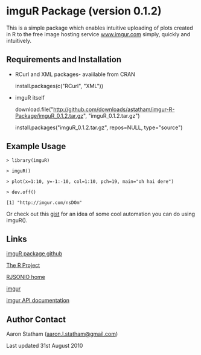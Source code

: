 imguR Package (version 0.1.2)
============================

This is a simple package which enables intuitive uploading of plots created in R to the free image hosting service
www.imgur.com simply, quickly and intuitively.

Requirements and Installation
-----------------------------
*  RCurl and XML packages- avaiilable from CRAN

   install.packages(c("RCurl", "XML"))

*  imguR itself

   download.file("http://github.com/downloads/astatham/imgur-R-Package/imguR_0.1.2.tar.gz", "imguR_0.1.2.tar.gz")
   
   install.packages("imguR_0.1.2.tar.gz", repos=NULL, type="source")


Example Usage
-------------
    > library(imguR)

    > imguR()

    > plot(x=1:10, y=-1:-10, col=1:10, pch=19, main="oh hai dere")

    > dev.off()

    [1] "http://imgur.com/nsDOm"

Or check out this [gist](http://gist.github.com/557049) for an idea of some cool automation you can do using imguR().

Links
-----
[imguR package github](http://github.com/astatham/imgur-R-Package)

[The R Project](http://www.r-project.org/)

[RJSONIO home](http://www.omegahat.org/RJSONIO/)

[imgur](http://www.imgur.com)

[imgur API documentation](http://api.imgur.com)


Author Contact
--------------
Aaron Statham (aaron.l.statham@gmail.com)

Last updated 31st August 2010


